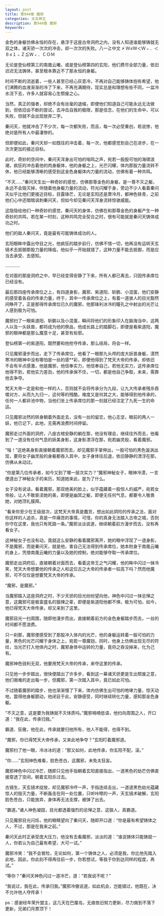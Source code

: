 ```yaml
---
layout: post
title: 第944章 魔邪
categories: 太古神王
description: 第944章 魔邪
keywords:
---
```


金色的身躯仿佛永恒的存在，悬浮于这座古帝洞府之内，没有人知道谁能够铸就无双之体，诸天骄一次次的冲击，却一次次的失败。八一≧中文 ≯ Ｗ≤Ｗ＜Ｗ﹤．＜８≤１﹤Ｚ≦Ｗ﹤．ＣＯＭ

无论是登仙榜第三的南凰云曦，或是登仙榜第四的玄阳，他们费尽全部力量，依旧迟迟无法铸体，甚至根本靠近不了那永恒的身躯。

时间不断的流逝着，一些人甚至已经心灰意冷，不再对自己能够铸体抱有希望，他们沸腾的血液渐渐的冷了下来，不再充满期待，现实总是和理想有些不同，一盆冷水浇下去，许多人就容易心生颓废之心。

当然，真正的强者，却绝不会有丝毫的退缩，即便他们知道自己可能永远无法做到，但依旧会不断的尝试，去冲击自我的极限，那是信念，在他们的生命中，可以失败，但就不会出现放弃二字。

秦问天，他就冲击了不少次，每一次都失败，而且，每一次必受重创，若说惨，他绝对是所有人中最凄惨的。

但即便如此，秦问天却一如既往的冲击着，每一次，他都感觉到自己在进步，在一次次更加的接近目标。

此时，奇妙的空间中，秦问天浑身出可怕的嗡鸣之声，宛若一股股可怕的海啸浪潮，疯狂的冲击着他的肉身躯体，他的身躯之上，光芒闪耀，体内那股力量流转不休，他已经能够清晰的感受到这金色身躯体内力量的流动，仿佛有着一种共鸣。

“不灭……”秦问天生出一种奇妙的感觉，仿佛那尊金色的身躯，是一尊不灭之躯，永远不会毁灭掉，伴随着他身躯力量的流动，符光闪耀于身，旁边不少人看着秦问天似乎比他们更接近目标，目露锋芒，无论是玄阳还是萧冷月，都神色铁青，之前他们心中还暗暗讽刺秦问天，但如今却见秦问天浑身流转惊骇威能。

这隐隐给他们一种奇妙的感觉，秦问天的身体，仿佛在和那尊金色的身躯产生一种奇妙的共鸣，若在某一时刻，这种共鸣完全契合之时，很有可能就是秦问天铸体成功之时。

他们的敌人秦问天，竟是最有可能铸体成功的人。

玄阳眼眸中露出夺目之光，他疯狂的踏步前行，仿佛不惜一切，他再没有运转天玄镜术去抵御那股力量的降临，他似乎一开始就错了，这种力量不能去抵御，而是应当去承受、去感知。

…………

在对面的那座洞府之中，早已经变得安静了下来，所有人都已离去，只因传承席位已经没有。

最后那四座传承席位之上，有四道身影，魔邪、紫道阳、斩鹏、小混蛋，他们安静的感受着各自的传承力量，终于，其中一传承席位之上，有着一道骇人的目光豁然间睁开了，正是那得传承席位已久的魔邪，他那锋利冰冷的瞳孔之中射出的光芒让人感到极为可怕。

魔邪扫了一眼紫道阳、斩鹏以及小混蛋，瞬间将他们的形象印入在脑海当中，这两人以及一头妖兽，都将成为他的祭品，他成长路上的踏脚石，即便是看紫道阳，魔邪的眼神都是那么魔意十足，甚至有些邪。

登仙榜第一的紫道阳，既然要和他抢夺传承，那么结局，将会一样。

只见魔邪漫步而出，走下了传承席位，他看了一眼那九头颅的庞大妖兽身躯，漠然寒冷的眼神中没有哪怕是一丝的感**彩，即便他得到了梵天大帝的传承，却依旧不会有半点感激，他是魔邪，他信奉实力，他信奉自己，若他无实力，这传承席位他得不到，若他实力差劲，他的传承保不住，一切，都是他自己争取，未来，需靠他去争夺。

梵天大帝一定是和他一样的人，否则就不会将传承分为九段，让九大传承者残杀吞噬对方，从而九九归一，这何等的残酷，难度又是何其之大，能够得到他传承的，任何一人都非池中物，当他们坐上传承席位的那一刻就已经注定了九死一生的命运。

只见魔邪淡然的转身朝着外面走去，没有一丝的留恋，他心志坚，眼前的两人一妖，他已记下，此地，无需再浪费时间停留。

魔邪走过外面的洞府，八座古棺安静的躺在那，他没有理会，继续往外而去，他看到了一道没有任何气息的妖美身影，这身影漂浮在那，宛若幽灵般，看着魔邪。

“嗡！”这绝美身影直接朝着魔邪而去，却见魔邪手掌伸出，一股可怕的黑色漩涡出现，要将女子幽灵般的身躯都吞入其中，女子身体往后退，依旧静静的漂浮在那，仿佛从未动过。

“你是第几位传承者，如今又到了哪一层次实力？”魔邪神秘女子，眼神冷漠，一言便道出了神秘女子的来历，知道她来此，是为了什么。

女子没有说话，看着魔邪，那双绝美的脸上，似乎蕴藏着一股惊人的威严，宛若女帝般，让人不敢亵渎她的美，即便是幽冥之躯，即便无任何气息，都要令人敬畏她，对她顶礼膜拜。

“看来你至少在王级层次，这梵天大帝真是蠢货，想出如此阴险的传承之法，面对你这样的人追杀，真是一件痛苦的事情，可惜，你的真身无法踏入古帝之城，否则你守在这里，我也只有死路一条。”魔邪淡淡说道，继续朝着前方漫步而去，没有再看女子。

这神秘女子也没有动，竟就这么安静的看着魔邪离开，她的眼中浮现了一道身影，不是魔邪，而是秦问天，就是他，害自己无法得到传承席位，她本附身于南凰云曦的身上，凭借南凰云曦的力量以及她的控制，绝对能够夺取一传承席位。

魔邪走出洞府后，直接朝着对面而去，看着这帝王之气闪耀，他的眸中闪过一抹冷笑，梵天大帝想要他的传承之人和这位古之大帝的传承者一较高下吗？然而他魔邪，可不仅仅是想要梵天大帝的传承。

“魔邪，是魔邪。”

当魔邪踏入这座洞府之时，不少天骄的目光纷纷望向他，神色中闪过一抹忌惮之意，这魔邪可是极富盛名的狠辣之辈，即便是紫道阳他都不惧，极为可怕，如今，他已得梵天大帝传承，却又来到了这里。

魔邪目光一扫周围，随即他漫步而出，直接朝着前方的金色身躯踏步而去，一丝的时间都不愿浪费。

只一刹那，魔邪便感受到了那股冲入体内的光芒，他的身躯运转着一股可怕的力量，黑色的光芒闪耀于身体之上，宛若一尊魔铠，同时，他身上仿佛出现无尽的符纹，当光芒打入他体内之时，魔邪身体中运转的力量，竟将之吞没掉来，化为己有。

魔邪神色锐利无双，他要用梵天大帝的传承，来夺这里的传承。

只见他一步步踏出，很快便踏出了许多步，看到这一幕诸天骄更是生出颓废之意，他们艰难的走出每一步，但魔邪，第一次踏入其中，竟已如此可怕。

不过随着魔邪的踏步，他也渐渐慢了下来，体内仿佛生出可怕的咆哮力量，惊天动地，震得他身躯颤动，他闭目于此，安静感受，同时继续转化力量，感知那金色身躯。

“不灭之意，这是要为我铸就不灭体质吗。”魔邪喃喃低语，他扫向周围之人，开口道：“我在此，传承归我。”

霸道、狂傲，他在此，传承就要归他所有，他人不能得，也得不到。

“魔邪，你已得梵天大帝传承，又来此地争夺？”玄阳盯着魔邪道。

魔邪扫了他一眼，冷冰冰的道：“那又如何，此地传承，你玄阳不配，滚。”

“你……”玄阳神色难看，脸色苍白，这魔邪，未免太狂妄。

魔邪神色中闪过冷芒，随即只见他手指朝着玄阳直接指出，一道黑色的劫芒仿佛直接穿透了空间，朝着玄阳杀过去。

古镜生，天玄镜术绽放，却见魔邪冷哼一声，手指连续击出，一道道黑色劫光蕴藏惊人的毁灭力量，不断轰击在同一处位置，只听咔嚓的一声，天玄镜术破解，玄阳脸色苍白，只能放弃，身体再无法支撑，被弹了出去。

“霸道。”诸人神色凝固，目光都透着强烈的忌惮之意，这狠人，真霸道。

只见魔邪目光闪烁，他的眼睛望向了秦问天，随即开口道：“你是最有希望铸体之人，不过，那是在我来之前。”

秦问天此时正承受庞大压力，他没有去看魔邪，淡淡的道：“谁说铸体只能铸就一人，你若认为自己最有希望，大可一试。”

魔邪冷笑：“我不会冒险，无论如何，第一个铸体之人，必须是我，你比他先踏入此地，因此，你此刻不得再往前一步，你若想试，等我于你到达同样的程度，再试。”

“等你？”秦问天神色闪过一道冷芒，道：“若我说不呢？”

“我说过，我在此，传承归我。”魔邪冷傲说道，如此机会，岂能错过，他既在，决不允许他人夺传承！

ps：感谢经年荣升盟主，这几天在巴厘岛，无痕依旧努力更新，尽力做到不落下更新，兄弟们月票顶下！
